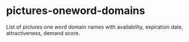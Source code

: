 # pictures-oneword-domains
List of pictures one word domain names with availability, expiration date, attractiveness, demand score.

